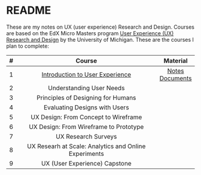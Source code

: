 # README

These are my notes on UX (user experience) Research and Design. Courses are based on the EdX Micro Masters program [User Experience (UX) Research and Design](https://www.edx.org/micromasters/michiganx-user-experience-ux-research-and-design) by the University of Michigan. These are the courses I plan to complete:

|#|Course|Material|
|:---:|:---:|:---:|
|1|[Introduction to User Experience](https://www.edx.org/course/introduction-to-user-experience)|[Notes](https://github.com/coolinmc6/design-ux-ui/blob/master/UMI-Intro-to-User-Experience/Notes.md)<br>[Documents](https://github.com/coolinmc6/design-ux-ui/tree/master/UMI-Intro-to-User-Experience/Course-Documents)|
|2|Understanding User Needs||
|3|Principles of Designing for Humans||
|4|Evaluating Designs with Users||
|5|UX Design: From Concept to Wireframe||
|6|UX Design: From Wireframe to Prototype||
|7|UX Research Surveys||
|8|UX Researh at Scale: Analytics and Online Experiments||
|9|UX (User Experience) Capstone||
